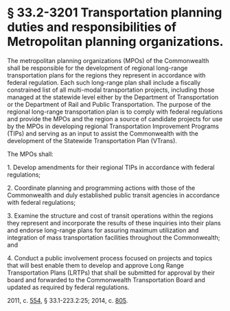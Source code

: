 # § 33.2-3201 Transportation planning duties and responsibilities of Metropolitan planning organizations.

<p>The metropolitan planning organizations (MPOs) of the Commonwealth shall be responsible for the development of regional long-range transportation plans for the regions they represent in accordance with federal regulation. Each such long-range plan shall include a fiscally constrained list of all multi-modal transportation projects, including those managed at the statewide level either by the Department of Transportation or the Department of Rail and Public Transportation. The purpose of the regional long-range transportation plan is to comply with federal regulations and provide the MPOs and the region a source of candidate projects for use by the MPOs in developing regional Transportation Improvement Programs (TIPs) and serving as an input to assist the Commonwealth with the development of the Statewide Transportation Plan (VTrans).</p><p>The MPOs shall:</p><p>1. Develop amendments for their regional TIPs in accordance with federal regulations;</p><p>2. Coordinate planning and programming actions with those of the Commonwealth and duly established public transit agencies in accordance with federal regulations;</p><p>3. Examine the structure and cost of transit operations within the regions they represent and incorporate the results of these inquiries into their plans and endorse long-range plans for assuring maximum utilization and integration of mass transportation facilities throughout the Commonwealth; and</p><p>4. Conduct a public involvement process focused on projects and topics that will best enable them to develop and approve Long Range Transportation Plans (LRTPs) that shall be submitted for approval by their board and forwarded to the Commonwealth Transportation Board and updated as required by federal regulations.</p><p>2011, c. <a href='http://lis.virginia.gov/cgi-bin/legp604.exe?111+ful+CHAP0554'>554</a>, § 33.1-223.2:25; 2014, c. <a href='http://lis.virginia.gov/cgi-bin/legp604.exe?141+ful+CHAP0805'>805</a>.</p>